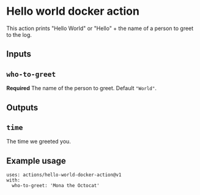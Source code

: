# Hello world docker action

This action prints "Hello World" or "Hello" + the name of a person to greet to the log.

## Inputs

## `who-to-greet`

**Required** The name of the person to greet. Default `"World"`.

## Outputs

## `time`

The time we greeted you.

## Example usage

```
uses: actions/hello-world-docker-action@v1
with:
  who-to-greet: 'Mona the Octocat'
```
